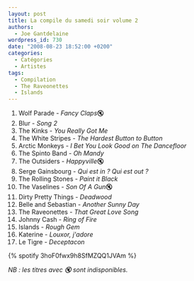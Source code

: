 ```yaml
---
layout: post
title: La compile du samedi soir volume 2
authors:
  - Joe Gantdelaine
wordpress_id: 730
date: "2008-08-23 18:52:00 +0200"
categories:
  - Catégories
  - Artistes
tags:
  - Compilation
  - The Raveonettes
  - Islands
---
```


1. Wolf Parade - *Fancy Claps*🔇
1. Blur - _Song 2_
1. The Kinks - _You Really Got Me_
1. The White Stripes - _The Hardest Button to Button_
1. Arctic Monkeys - _I Bet You Look Good on The Dancefloor_
1. The Spinto Band - _Oh Mandy_
1. The Outsiders - *Happyville*🔇
1. Serge Gainsbourg - _Qui est in ? Qui est out ?_
1. The Rolling Stones - _Paint it Black_
1. The Vaselines - *Son Of A Gun*🔇
1. Dirty Pretty Things - _Deadwood_
1. Belle and Sebastian - _Another Sunny Day_
1. The Raveonettes - _That Great Love Song_
1. Johnny Cash - _Ring of Fire_
1. Islands - _Rough Gem_
1. Katerine - _Louxor, j'adore_
1. Le Tigre - _Deceptacon_

{% spotify 3hoF0fwx9h8SfMZQQ1JVAm %}

_NB : les titres avec 🔇 sont indisponibles._
